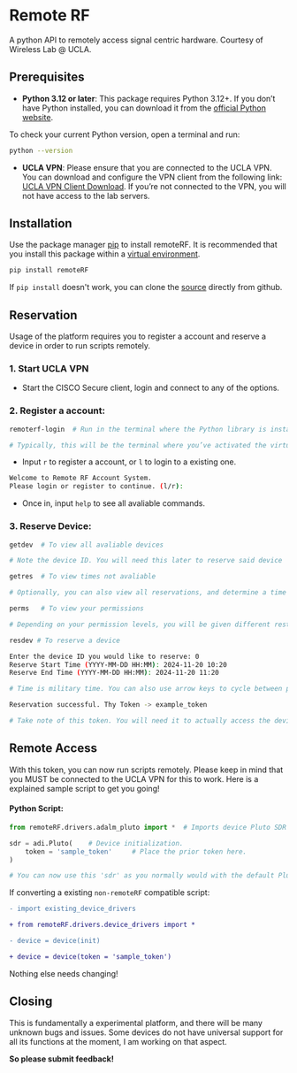 # Remote RF

A python API to remotely access signal centric hardware. Courtesy of Wireless Lab @ UCLA.

## Prerequisites

- **Python 3.12 or later**: This package requires Python 3.12+. If you don’t have Python installed, you can download it from the [official Python website](https://www.python.org/downloads/).

To check your current Python version, open a terminal and run:

```bash
python --version
```

- **UCLA VPN**: Please ensure that you are connected to the UCLA VPN. You can download and configure the VPN client from the following link: [UCLA VPN Client Download](https://www.it.ucla.edu/it-support-center/services/virtual-private-network-vpn-clients). If you’re not connected to the VPN, you will not have access to the lab servers.

## Installation

Use the package manager [pip](https://pip.pypa.io/en/stable/) to install remoteRF. It is recommended that you install this package within a [virtual environment](https://docs.python.org/3/library/venv.html).

```bash
pip install remoteRF
```

If `pip install` doesn't work, you can clone the [source](https://github.com/WirelessLabAtUCLA/RemoteRF-Client) directly from github.

<!-- 1. **Clone the repository:**
```bash
git clone https://github.com/WirelessLabAtUCLA/RemoteRF-Client
cd repository-name
```
2. **Install the package using** `pip` **in editable mode:**
```bash
pip install -e .
```
This command installs the package in "editable" mode, allowing for modifications to the local code without reinstalling. For more details on installing packages from local directories, refer to Python Packaging: [Installing from Local Archives](https://packaging.python.org/en/latest/tutorials/installing-packages/#installing-packages-from-local-archives). -->

## Reservation

Usage of the platform requires you to register a account and reserve a device in order to run scripts remotely. 

### 1. **Start UCLA VPN**

- Start the CISCO Secure client, login and connect to any of the options.

### 2. **Register a account**:
```bash
remoterf-login  # Run in the terminal where the Python library is installed

# Typically, this will be the terminal where you’ve activated the virtual environment if you’re using one
```

- Input `r` to register a account, or `l` to login to a existing one.

<!-- 2. **You will be prompted with this**: -->
```bash
Welcome to Remote RF Account System.
Please login or register to continue. (l/r):
```

- Once in, input `help` to see all avaliable commands.

### 3. **Reserve Device**:
```bash
getdev  # To view all avaliable devices

# Note the device ID. You will need this later to reserve said device
```

```bash
getres  # To view times not avaliable

# Optionally, you can also view all reservations, and determine a time slot you want a specific device reserved
```
```bash
perms   # To view your permissions

# Depending on your permission levels, you will be given different restrictions 
```

```bash
resdev # To reserve a device

Enter the device ID you would like to reserve: 0
Reserve Start Time (YYYY-MM-DD HH:MM): 2024-11-20 10:20
Reserve End Time (YYYY-MM-DD HH:MM): 2024-11-20 11:20

# Time is military time. You can also use arrow keys to cycle between previous commands.

Reservation successful. Thy Token -> example_token

# Take note of this token. You will need it to actually access the device.
```

## Remote Access

With this token, you can now run scripts remotely. Please keep in mind that you MUST be connected to the UCLA VPN for this to work.
Here is a explained sample script to get you going!

#### Python Script:

```python
from remoteRF.drivers.adalm_pluto import *  # Imports device Pluto SDR remote drivers. Change depending on desired device.

sdr = adi.Pluto(    # Device initialization.
    token = 'sample_token'     # Place the prior token here.
)

# You can now use this 'sdr' as you normally would with the default Pluto drivers.
```

If converting a existing `non-remoteRF` compatible script:

```diff
- import existing_device_drivers 

+ from remoteRF.drivers.device_drivers import *

- device = device(init)

+ device = device(token = 'sample_token')
```

Nothing else needs changing! 

## Closing

This is fundamentally a experimental platform, and there will be many unknown bugs and issues. Some devices do not have universal support for all its functions at the moment, I am working on that aspect. 

**So please submit feedback!**